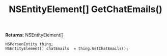 ﻿---
uid: crmscript_ref_NSPersonEntity_GetChatEmails
title: NSEntityElement[] GetChatEmails()
intellisense: NSPersonEntity.GetChatEmails
keywords: NSPersonEntity, GetChatEmails
so.topic: reference
---



**Returns:** NSEntityElement[]


```crmscript
NSPersonEntity thing;
NSEntityElement[] chatEmails  = thing.GetChatEmails();
```


